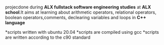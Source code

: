 projecdone during **ALX fullstack software engineering studies** at **ALX school**.It aims at learning about arithmetic operators, relational operators, boolean operators,comments, declearing variables and loops in **C++ language**

*scripts written with ubuntu 20.04
*scripts are compiled using gcc
*scripts are written according to the c90 standard
